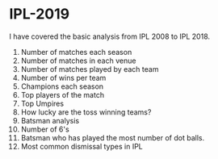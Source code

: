 # IPL-2019

I have covered the basic analysis from IPL 2008 to IPL 2018.

1. Number of matches each season
2. Number of matches in each venue
3. Number of matches played by each team
4. Number of wins per team
5. Champions each season
6. Top players of the match
7. Top Umpires
8. How lucky are the toss winning teams?
9. Batsman analysis
10. Number of 6's
11. Batsman who has played the most number of dot balls.
12. Most common dismissal types in IPL




